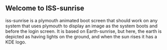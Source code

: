 ## Welcome to ISS-sunrise

iss-sunrise is a plymouth animated boot screen that should work on any system that uses plymouth to display an image as the system boots and before the login screen. It is based on Earth-sunrise, but here, the earth is depicted as having lights on the ground, and when the sun rises it has a KDE logo.


